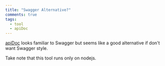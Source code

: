 ```yaml
---
title: "Swagger Alternative?"
comments: true
tags:
  - tool
  - apiDoc
---
```


[apiDoc](http://apidocjs.com/) looks familiar to Swagger but seems like a good alternative if don't want Swagger style.

Take note that this tool runs only on nodejs. 